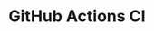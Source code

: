 # GitHub Actions CI






































































































































































































































































































































































































































































































































































































































































































































































































































































































































































































































































































































































































































































































































































































































































































































































































































































































































































































































































































































































































































































































































































































































































































































































































































































































































































































































































